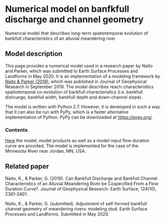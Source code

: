 # Numerical model on banfkfull discharge and channel geometry

Numerical model that describes long-term spatiotemporal evolution of bankfull characteristics of an alluvial meandering river


## Model description

This page provides a numerical model used in a research paper by Naito and Parker, which was submitted to Earth Surface Processes and Landforms in May 2020. It is an implementation of a modeling framework by [Naito & Parker (2019)](https://agupubs.onlinelibrary.wiley.com/doi/abs/10.1029/2018JF004971), which was published in Journal of Geophysical Research in September 2019. 
The model describes reach-characteristics spatiotemporal co-evolution of bankfull characteristics (i.e. bankfull dishcarge, bankfull width, bankfull depth and down-channel slope). 

The model is written with Python 2.7. However, it is developed in such a way that it can also be run with PyPy, which is a faster alternative implementation of Python. PyPy can be downloaded at https://pypy.org/. 


### Contents

[Here](./Part1_Base_run) the model, model products as well as a model-input flow duration curve are provided. 
The model is implemented for the case of the Minnesota River near Jordan, MN, USA. 


## Related paper

Naito, K., & Parker, G. (2019). Can Bankfull Discharge and Bankfull Channel Characteristics of an Alluvial Meandering River be Cospecified From a Flow Duration Curve?. Journal of Geophysical Research: Earth Surface, 124(10), 2381-2401.

Naito, K., & Parker, G. (submitted). Adjustment of self-formed bankfull channel geometry of meandering rivers: modeling stud. Earth Surface Processes and Landforms. Submitted in May 2020.
